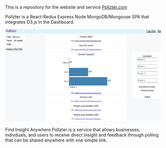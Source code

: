 This is a repository for the website and service [Pollzter.com](http://www.pollzter.com)

Pollzter is a React-Redux Express Node MongoDB/Mongoose SPA that integrates D3.js in the Dashboard.


 <img width='525' height='300' src='https://raw.githubusercontent.com/nharrisanalyst/Pollzter_MERN/master/Pollzter_ScreenShot.png'/>

Find Insight Anywhere
Pollzter is a service that allows businesses, indivduals, 
and users to receive direct insight and feedback through polling 
that can be shared anywhere with one simple link.